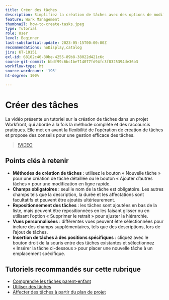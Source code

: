 ```yaml
---
title: Créer des tâches
description: Simplifiez la création de tâches avec des options de modification détaillée ou en ligne, de repositionnement flexible, d’affichages personnalisés pour des champs supplémentaires et d’emplacement spécifique, comme l’utilisation de « Insérer la tâche ci-dessous » dans Workfront.
feature: Work Management
thumbnail: how-to-create-tasks.jpeg
type: Tutorial
role: User
level: Beginner
last-substantial-update: 2023-05-15T00:00:00Z
recommendations: noDisplay,catalog
jira: KT-10151
exl-id: 68102c46-80be-4255-89b8-38022d421c6c
source-git-commit: bbdf99c6bc1be714077fd94fc3f8325394de36b3
workflow-type: ht
source-wordcount: '195'
ht-degree: 100%

---
```


# Créer des tâches

La vidéo présente un tutoriel sur la création de tâches dans un projet Workfront, qui aborde à la fois la méthode complète et des raccourcis pratiques. Elle met en avant la flexibilité de l’opération de création de tâches et propose des conseils pour une gestion efficace des tâches.


>[!VIDEO](https://video.tv.adobe.com/v/3423156/?quality=12&learn=on&enablevpops=1&captions=fre_fr)

## Points clés à retenir

* **Méthodes de création de tâches** : utilisez le bouton « Nouvelle tâche » pour une création de tâche détaillée ou le bouton « Ajouter d’autres tâches » pour une modification en ligne rapide.
* **Champs obligatoires** : seul le nom de la tâche est obligatoire. Les autres champs tels que la description, la durée et les affectations sont facultatifs et peuvent être ajoutés ultérieurement.
* **Repositionnement des tâches** : les tâches sont ajoutées en bas de la liste, mais peuvent être repositionnées en les faisant glisser ou en utilisant l’option « Supprimer le retrait » pour ajuster la hiérarchie.
* **Vues personnalisées** : différentes vues peuvent être sélectionnées pour inclure des champs supplémentaires, tels que des descriptions, lors de l’ajout de tâches.
* **Insertion de tâches à des positions spécifiques** : cliquez avec le bouton droit de la souris entre des tâches existantes et sélectionnez « Insérer la tâche ci-dessous » pour placer une nouvelle tâche à un emplacement spécifique.


## Tutoriels recommandés sur cette rubrique

* [Comprendre les tâches parent-enfant](/help/manage-work/tasks/understand-parent-child-tasks.md)
* [Utiliser des tâches](/help/manage-work/tasks/work-with-tasks.md)
* [Affecter des tâches à partir du plan de projet](/help/manage-work/tasks/assign-tasks-from-the-project-plan.md)
